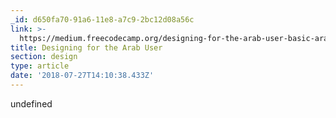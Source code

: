 ```yaml
---
_id: d650fa70-91a6-11e8-a7c9-2bc12d08a56c
link: >-
  https://medium.freecodecamp.org/designing-for-the-arab-user-basic-arabic-ux-for-business-6ff29d4c7c60
title: Designing for the Arab User
section: design
type: article
date: '2018-07-27T14:10:38.433Z'
---
```

undefined

